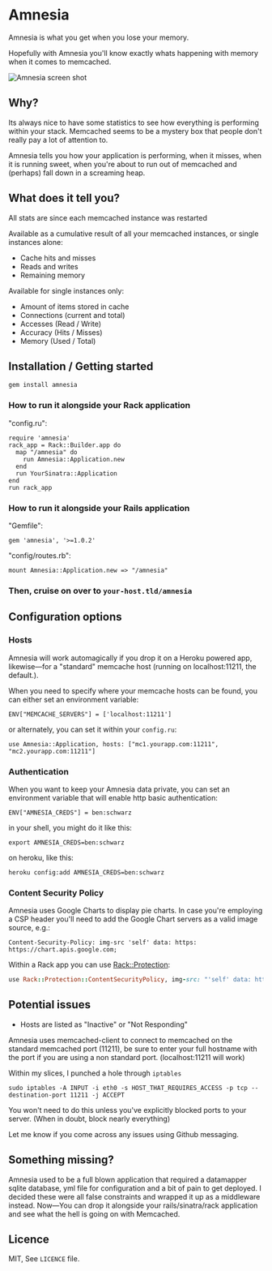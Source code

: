 # Amnesia

Amnesia is what you get when you lose your memory. 

Hopefully with Amnesia you'll know exactly whats happening with memory when it comes to memcached.

![Amnesia screen shot](http://farm5.static.flickr.com/4125/5030135910_698fdb4514_z_d.jpg "Amnesia")

## Why?

Its always nice to have some statistics to see how everything is performing within your stack. Memcached seems to be a  mystery box that people don't really pay a lot of attention to.

Amnesia tells you how your application is performing, when it misses, when it is running sweet, when you're about to run out of memcached and (perhaps) fall down in a screaming heap.

## What does it tell you? 

All stats are since each memcached instance was restarted

Available as a cumulative result of all your memcached instances, or single instances alone:

* Cache hits and misses
* Reads and writes
* Remaining memory


Available for single instances only: 

* Amount of items stored in cache
* Connections (current and total)
* Accesses (Read / Write)
* Accuracy (Hits / Misses)
* Memory (Used / Total)

## Installation / Getting started

    gem install amnesia

### How to run it alongside your Rack application

"config.ru":
  
    require 'amnesia'
    rack_app = Rack::Builder.app do
      map "/amnesia" do
        run Amnesia::Application.new
      end
      run YourSinatra::Application
    end
    run rack_app 

### How to run it alongside your Rails application

"Gemfile":

    gem 'amnesia', '>=1.0.2'


"config/routes.rb":

    mount Amnesia::Application.new => "/amnesia" 


### Then, cruise on over to `your-host.tld/amnesia`


## Configuration options

### Hosts
Amnesia will work automagically if you drop it on a Heroku powered app, likewise—for a "standard" memcache host (running on localhost:11211, the default.).

When you need to specify where your memcache hosts can be found, you can either set an environment variable: 

    ENV["MEMCACHE_SERVERS"] = ['localhost:11211']

or alternately, you can set it within your `config.ru`:

    use Amnesia::Application, hosts: ["mc1.yourapp.com:11211", "mc2.yourapp.com:11211"]

### Authentication

When you want to keep your Amnesia data private, you can set an environment variable that will enable http basic authentication: 

    ENV["AMNESIA_CREDS"] = ben:schwarz
    
in your shell, you might do it like this: 

    export AMNESIA_CREDS=ben:schwarz
    
on heroku, like this:

    heroku config:add AMNESIA_CREDS=ben:schwarz

### Content Security Policy

Amnesia uses Google Charts to display pie charts. In case you're employing
a CSP header you'll need to add the Google Chart servers as a valid image source, e.g.:

    Content-Security-Policy: img-src 'self' data: https: https://chart.apis.google.com;

Within a Rack app you can use [Rack::Protection](http://www.sinatrarb.com/protection):

```rb
use Rack::Protection::ContentSecurityPolicy, img-src: "'self' data: https: https://chart.apis.google.com"
```

## Potential issues

* Hosts are listed as "Inactive" or "Not Responding"

Amnesia uses memcached-client to connect to memcached on the standard memcached port (11211), be sure to enter your
full hostname with the port if you are using a non standard port. (localhost:11211 will work)

Within my slices, I punched a hole through `iptables`

    sudo iptables -A INPUT -i eth0 -s HOST_THAT_REQUIRES_ACCESS -p tcp --destination-port 11211 -j ACCEPT

You won't need to do this unless you've explicitly blocked ports to your server. (When in doubt, block nearly everything)

Let me know if you come across any issues using Github messaging.

## Something missing? 

Amnesia used to be a full blown application that required a datamapper sqlite database, yml file for configuration and a bit of pain to get deployed. I decided these were all false constraints and wrapped it up as a middleware instead. Now—You can drop it alongside your rails/sinatra/rack application and see what the hell is going on with Memcached. 

## Licence

MIT, See `LICENCE` file.